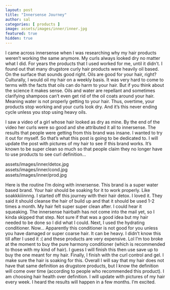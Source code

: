 ```yaml
---
layout: post
title: "Innersense Journey"
author: sal
categories: [ products ]
image: assets/images/inner/inner.jpg
featured: true
hidden: true
---
```

I came across innersense when I was researching why my hair products weren’t working the same anymore. My curls always looked dry no matter what I did. For years the products that I used worked for me, until it didn’t. I found out that many drugstore curly hair products were heavily oil based. On the surface that sounds good right. Oils are good for your hair, right? Culturally, I would oil my hair on a weekly basis. It was very hard to come to terms with the facts that oils can do harm to your hair. But if you think about the science it makes sense. Oils and water are repellant and sometimes clarifying shampoos can’t even get rid of the oil coats around your hair. Meaning water is not properly getting to your hair. Thus, overtime, your products stop working and your curls look dry. And it’s this never ending cycle unless you stop using heavy oils.<br>

I saw a video of a girl whose hair looked as dry as mine. By the end of the video her curls were so good and she attributed it all to innersense. The results that people were getting from this brand was insane. I wanted to try it out for myself. So that’s what this post is going to be dedicated to. I will update the post with pictures of my hair to see if this brand works. It’s known to be super clean so much so that people claim they no longer have to use products to see curl definition… <br>

assets/images/inner/detox.jpg<br>
assets/images/inner/cond.jpg<br>
assets/images/inner/prod.jpg<br>


Here is the routine I’m doing with innersense. This brand is a super water based brand. Your hair should be soaking for it to work properly. Like soakkkiiinnng. I started off this journey with their hair detox. I loved it. They said it should cleanse the hair of build up and that it should be used 1-2 times a month. My hair felt super super clean after. I could hear it squeaking. The innersense hairbath has not come into the mail yet, so I kinda skipped that step. Not sure if that was a good idea but my hair needed to be done so I did what I could. Next, I used the hydrating conditioner. Now… Apparently this conditioner is not good for you unless you have damaged or super coarse hair. It can be heavy. I didn’t know this till after I used it :( and these products are very expensive. Lol I’m too broke at the moment to buy the pure harmony conditioner (which is recommended to those with my kind of hair). I guess I will finish this then use save up to buy the one meant for my hair. Finally, I finish with the curl control and gel. I make sure the hair is soaking for this. Overall I will say that my hair does not have that same definition as drugstore products, but I know the definition will come over time (according to people who recommended this product). I am choosing hair health over definition. I will update with pictures of my hair every week. I heard the results will happen in a few months. I’m excited.<br>


